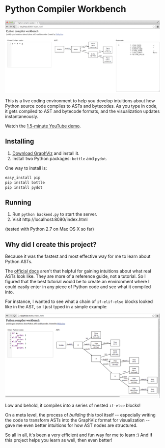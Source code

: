 Python Compiler Workbench
=========================

![screenshot](screenshot.png)

This is a live coding environment to help you develop intuitions about how
Python source code compiles to ASTs and bytecodes. As you type in code,
it gets compiled to AST and bytecode formats, and the visualization updates
instantaneously.

Watch the [1.5-minute YouTube demo](https://www.youtube.com/watch?v=fMCV3KNYquo).


## Installing

1. [Download GraphViz](http://www.graphviz.org/Download..php) and install it.
2. Install two Python packages: `bottle` and `pydot`.

One way to install is:

    easy_install pip
    pip install bottle
    pip install pydot


## Running

1. Run `python backend.py` to start the server.
2. Visit http://localhost:8080/index.html

(tested with Python 2.7 on Mac OS X so far)


## Why did I create this project?

Because it was the fastest and most effective way for me to learn about Python ASTs.

The [official docs](http://docs.python.org/2/library/ast.html#abstract-grammar) aren't that
helpful for gaining intuitions about what real ASTs look like. They are more of a reference guide,
not a tutorial. So I figured that the best tutorial would be to create an environment where
I could easily enter in any piece of Python code and see what it compiled into.

For instance, I wanted to see what a chain of `if-elif-else` blocks looked like in the AST,
so I just typed in a simple example:

![if-else-screenshot](if-else-screenshot.png)

Low and behold, it compiles into a series of nested `if-else` blocks!

On a meta level, the process of *building* this tool itself -- especially writing the code
to transform ASTs into the GraphViz format for visualization -- gave me even better intuitions
for how AST nodes are structured.

So all in all, it's been a very efficient and fun way for me to learn :) And if this project
helps you learn as well, then even better!

